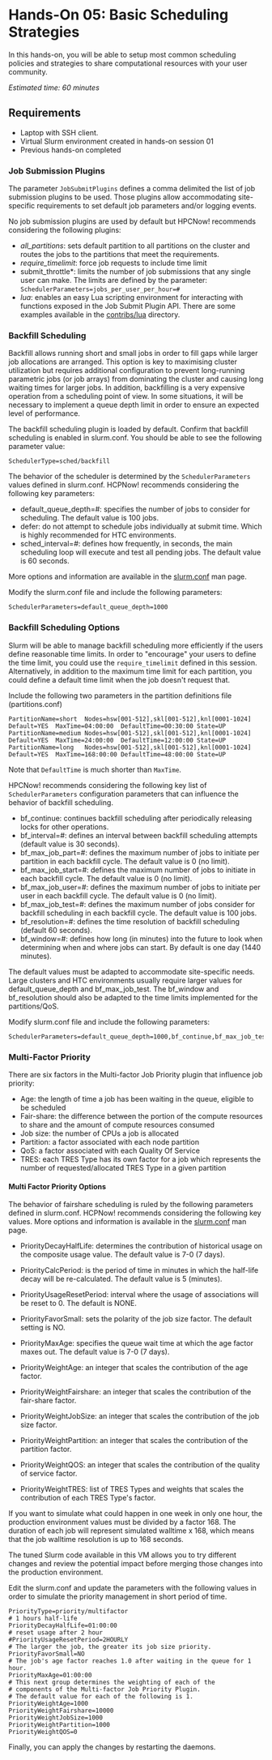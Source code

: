 # Hands-On 05: Basic Scheduling Strategies
<!--
Copyright (C) 2017 Jordi Blasco
Permission is granted to copy, distribute and/or modify this document
under the terms of the GNU Free Documentation License, Version 1.3
or any later version published by the Free Software Foundation;
with no Invariant Sections, no Front-Cover Texts, and no Back-Cover Texts.
A copy of the license is included in the section entitled "GNU
Free Documentation License".
-->
In this hands-on, you will be able to setup most common scheduling policies and strategies to share computational resources with your user community.

*Estimated time: 60 minutes*

## Requirements
* Laptop with SSH client.
* Virtual Slurm environment created in hands-on session 01
* Previous hands-on completed

### Job Submission Plugins
The parameter ```JobSubmitPlugins``` defines a comma delimited the list of job submission plugins to be used. Those plugins allow accommodating site-specific requirements to set default job parameters and/or logging events.

No job submission plugins are used by default but HPCNow! recommends considering the following plugins:

* *all_partitions*: sets default partition to all partitions on the cluster and routes the jobs to the partitions that meet the requirements.
* *require_timelimit*: force job requests to include time limit
* submit_throttle*: limits the number of job submissions that any single user can make. The limits are defined by the parameter: ```SchedulerParameters=jobs_per_user_per_hour=#```
* *lua*: enables an easy Lua scripting environment for interacting with functions exposed in the Job Submit Plugin API. There are some examples available in the [contribs/lua](https://github.com/SchedMD/slurm/tree/master/contribs/lua) directory.


### Backfill Scheduling

Backfill allows running short and small jobs in order to fill gaps while larger job allocations are arranged. This option is key to maximising cluster utilization but requires additional configuration to prevent long-running parametric jobs (or job arrays) from dominating the cluster and causing long waiting times for larger jobs. In addition, backfilling is a very expensive operation from a scheduling point of view. In some situations, it will be necessary to implement a queue depth limit in order to ensure an expected level of performance.

The backfill scheduling plugin is loaded by default. Confirm that backfill scheduling is enabled in slurm.conf. You should be able to see the following parameter value:

```
SchedulerType=sched/backfill
```

The behavior of the scheduler is determined by the ```SchedulerParameters``` values defined in slurm.conf. HCPNow! recommends considering the following key parameters:

* default_queue_depth=#: specifies the number of jobs to consider for scheduling. The default value is 100 jobs.
* defer: do not attempt to schedule jobs individually at submit time. Which is highly recommended for HTC environments.
* sched_interval=#: defines how frequently, in seconds, the main scheduling loop will execute and test all pending jobs. The default value is 60 seconds.

More options and information are available in the [slurm.conf](https://slurm.schedmd.com/slurm.conf.html) man page.

Modify the slurm.conf file and include the following parameters:

```
SchedulerParameters=default_queue_depth=1000
```

### Backfill Scheduling Options

Slurm will be able to manage backfill scheduling more efficiently if the users define reasonable time limits. In order to "encourage" your users to define the time limit, you could use the ```require_timelimit``` defined in this session. Alternatively, in addition to the maximum time limit for each partition, you could define a default time limit when the job doesn't request that. 


Include the following two parameters in the partition definitions file (partitions.conf)

```
PartitionName=short  Nodes=hsw[001-512],skl[001-512],knl[0001-1024]  Default=YES  MaxTime=04:00:00  DefaultTime=00:30:00 State=UP
PartitionName=medium Nodes=hsw[001-512],skl[001-512],knl[0001-1024]  Default=YES  MaxTime=24:00:00  DefaultTime=12:00:00 State=UP
PartitionName=long   Nodes=hsw[001-512],skl[001-512],knl[0001-1024]  Default=YES  MaxTime=168:00:00 DefaultTime=48:00:00 State=UP
```

Note that ```DefaultTime``` is much shorter than ```MaxTime```.

HPCNow! recommends considering the following key list of ```SchedulerParameters``` configuration parameters that can influence the behavior of backfill scheduling.

* bf_continue: continues backfill scheduling after periodically releasing locks for other operations.
* bf_interval=#: defines an interval between backfill scheduling attempts (default value is 30 seconds).
* bf_max_job_part=#: defines the maximum number of jobs to initiate per partition in each backfill cycle. The default value is 0 (no limit).
* bf_max_job_start=#: defines the maximum number of jobs to initiate in each backfill cycle. The default value is 0 (no limit).
* bf_max_job_user=#: defines the maximum number of jobs to initiate per user in each backfill cycle. The default value is 0 (no limit).
* bf_max_job_test=#: defines the maximum number of jobs consider for backfill scheduling in each backfill cycle. The default value is 100 jobs.
* bf_resolution=#: defines the time resolution of backfill scheduling (default 60 seconds).
* bf_window=#: defines how long (in minutes) into the future to look when determining when and where jobs can start. By default is one day (1440 minutes).

The default values must be adapted to accommodate site-specific needs. Large clusters and HTC environments usually require larger values for default_queue_depth and bf_max_job_test. The bf_window and  bf_resolution should also be adapted to the time limits implemented for the partitions/QoS.

Modify slurm.conf file and include the following parameters:

```
SchedulerParameters=default_queue_depth=1000,bf_continue,bf_max_job_test=500,bf_resolution=120,bf_window=2880
```

### Multi-Factor Priority

There are six factors in the Multi-factor Job Priority plugin that influence job priority:

* Age: the length of time a job has been waiting in the queue, eligible to be scheduled
* Fair-share: the difference between the portion of the compute resources to share and the amount of compute resources consumed
* Job size: the number of CPUs a job is allocated
* Partition: a factor associated with each node partition
* QoS: a factor associated with each Quality Of Service
* TRES: each TRES Type has its own factor for a job which represents the number of requested/allocated TRES Type in a given partition

#### Multi Factor Priority Options

The behavior of fairshare scheduling is ruled by the following parameters defined in slurm.conf. HCPNow! recommends considering the following key values. More options and information is available in the [slurm.conf](https://slurm.schedmd.com/slurm.conf.html) man page.

* PriorityDecayHalfLife: determines the contribution of historical usage on the composite usage value. The default value is 7-0 (7 days).

* PriorityCalcPeriod: is the period of time in minutes in which the half-life decay will be re-calculated. The default value is 5 (minutes).

* PriorityUsageResetPeriod: interval where the usage of associations will be reset to 0. The default is NONE.

* PriorityFavorSmall: sets the polarity of the job size factor. The default setting is NO.

* PriorityMaxAge: specifies the queue wait time at which the age factor maxes out. The default value is 7-0 (7 days).
* PriorityWeightAge: an integer that scales the contribution of the age factor.
* PriorityWeightFairshare: an integer that scales the contribution of the fair-share factor.
* PriorityWeightJobSize: an integer that scales the contribution of the job size factor.
* PriorityWeightPartition: an integer that scales the contribution of the partition factor.
* PriorityWeightQOS: an integer that scales the contribution of the quality of service factor.
* PriorityWeightTRES: list of TRES Types and weights that scales the contribution of each TRES Type's factor.


If you want to simulate what could happen in one week in only one hour, the production environment values must be divided by a factor 168.
The duration of each job will represent simulated walltime x 168, which means that the job walltime resolution is up to 168 seconds.

The tuned Slurm code available in this VM allows you to try different changes and review the potential impact before merging those changes into the production environment.  

Edit the slurm.conf and update the parameters with the following values in order to simulate the priority management in short period of time.

```
PriorityType=priority/multifactor
# 1 hours half-life
PriorityDecayHalfLife=01:00:00
# reset usage after 2 hour
#PriorityUsageResetPeriod=2HOURLY
# The larger the job, the greater its job size priority.
PriorityFavorSmall=NO 
# The job's age factor reaches 1.0 after waiting in the queue for 1 hour.
PriorityMaxAge=01:00:00 
# This next group determines the weighting of each of the
# components of the Multi-factor Job Priority Plugin.
# The default value for each of the following is 1.
PriorityWeightAge=1000
PriorityWeightFairshare=10000
PriorityWeightJobSize=1000
PriorityWeightPartition=1000
PriorityWeightQOS=0
```

Finally, you can apply the changes by restarting the daemons.
